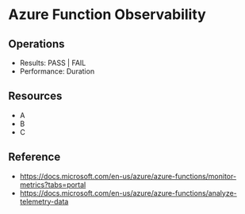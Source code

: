 # Azure Function Observability

## Operations

- Results: PASS | FAIL
- Performance: Duration

## Resources

- A
- B
- C

## Reference

- https://docs.microsoft.com/en-us/azure/azure-functions/monitor-metrics?tabs=portal
- https://docs.microsoft.com/en-us/azure/azure-functions/analyze-telemetry-data
